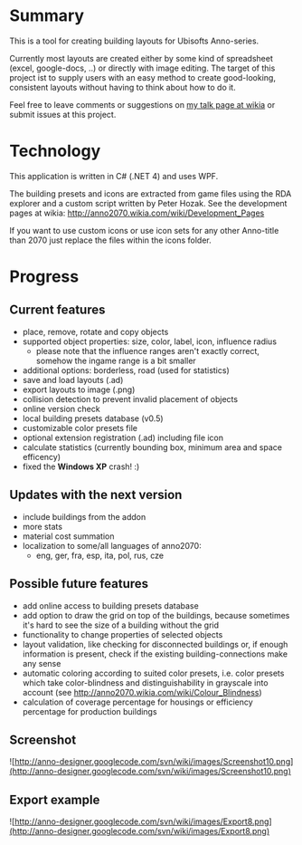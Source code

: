 # Summary #
This is a tool for creating building layouts for Ubisofts Anno-series.

Currently most layouts are created either by some kind of spreadsheet (excel, google-docs, ..) or directly with image editing. The target of this project ist to supply users with an easy method to create good-looking, consistent layouts without having to think about how to do it.

Feel free to leave comments or suggestions on [my talk page at wikia](http://anno2070.wikia.com/wiki/User_talk:ZackSchneider) or submit issues at this project.

# Technology #
This application is written in C# (.NET 4) and uses WPF.

The building presets and icons are extracted from game files using the RDA explorer and a custom script written by Peter Hozak. See the development pages at wikia: http://anno2070.wikia.com/wiki/Development_Pages

If you want to use custom icons or use icon sets for any other Anno-title than 2070 just replace the files within the icons folder.

# Progress #

## Current features ##
  * place, remove, rotate and copy objects
  * supported object properties: size, color, label, icon, influence radius
    * please note that the influence ranges aren't exactly correct, somehow the ingame range is a bit smaller
  * additional options: borderless, road (used for statistics)
  * save and load layouts (.ad)
  * export layouts to image (.png)
  * collision detection to prevent invalid placement of objects
  * online version check
  * local building presets database (v0.5)
  * customizable color presets file
  * optional extension registration (.ad) including file icon
  * calculate statistics (currently bounding box, minimum area and space efficency)
  * fixed the **Windows XP** crash! :)

## Updates with the next version ##
  * include buildings from the addon
  * more stats
  * material cost summation
  * localization to some/all languages of anno2070:
    * eng, ger, fra, esp, ita, pol, rus, cze

## Possible future features ##
  * add online access to building presets database
  * add option to draw the grid on top of the buildings, because sometimes it's hard to see the size of a building without the grid
  * functionality to change properties of selected objects
  * layout validation, like checking for disconnected buildings or, if enough information is present, check if the existing building-connections make any sense
  * automatic coloring according to suited color presets, i.e. color presets which take color-blindness and distinguishability in grayscale into account (see http://anno2070.wikia.com/wiki/Colour_Blindness)
  * calculation of coverage percentage for housings or efficiency percentage for production buildings

## Screenshot ##

![http://anno-designer.googlecode.com/svn/wiki/images/Screenshot10.png](http://anno-designer.googlecode.com/svn/wiki/images/Screenshot10.png)

## Export example ##

![http://anno-designer.googlecode.com/svn/wiki/images/Export8.png](http://anno-designer.googlecode.com/svn/wiki/images/Export8.png)